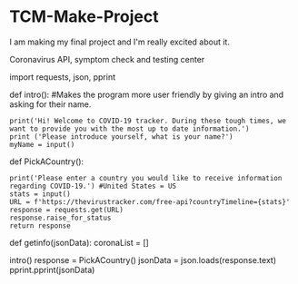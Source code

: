 # TCM-Make-Project

I am making my final project and I'm really excited about it.

Coronavirus API, symptom check and testing center


import requests, json, pprint

def intro(): #Makes the program more user friendly by giving an intro and asking for their name.

    print('Hi! Welcome to COVID-19 tracker. During these tough times, we want to provide you with the most up to date information.')
    print ('Please introduce yourself, what is your name?')
    myName = input()


def PickACountry():

    print('Please enter a country you would like to receive information regarding COVID-19.') #United States = US
    stats = input()
    URL = f'https://thevirustracker.com/free-api?countryTimeline={stats}'
    response = requests.get(URL)
    response.raise_for_status
    return response

def getinfo(jsonData):
    coronaList = []

intro()
response = PickACountry()
jsonData = json.loads(response.text)
pprint.pprint(jsonData)
